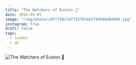 ```yaml
---
title: "The Watchers of Euston 🚈"
date: 2016-05-01
image: "/img/photo/c9ff720c7af715787eb379d946d8d994.jpg"
instagram: true
draft: false
tags:
  - london
  - uk
---
```


![The Watchers of Euston 🚈](/img/photo/c9ff720c7af715787eb379d946d8d994.jpg)
